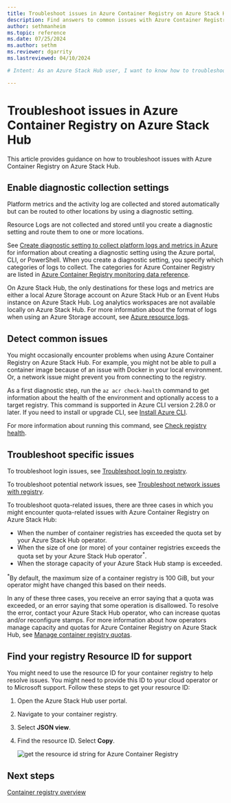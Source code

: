 ```yaml
---
title: Troubleshoot issues in Azure Container Registry on Azure Stack Hub 
description: Find answers to common issues with Azure Container Registry on Azure Stack Hub.
author: sethmanheim
ms.topic: reference
ms.date: 07/25/2024
ms.author: sethm
ms.reviewer: dgarrity
ms.lastreviewed: 04/10/2024

# Intent: As an Azure Stack Hub user, I want to know how to troubleshoot common issues with Azure Container Registry on Azure Stack Hub so that I can resolve issues quickly and efficiently.

---
```


# Troubleshoot issues in Azure Container Registry on Azure Stack Hub

This article provides guidance on how to troubleshoot issues with Azure Container Registry on Azure Stack Hub.

## Enable diagnostic collection settings

Platform metrics and the activity log are collected and stored automatically but can be routed to other locations by using a diagnostic setting.

Resource Logs are not collected and stored until you create a diagnostic setting and route them to one or more locations.

See [Create diagnostic setting to collect platform logs and metrics in Azure](/azure/azure-monitor/essentials/diagnostic-settings) for information about creating a diagnostic setting using the Azure portal, CLI, or PowerShell. When you create a diagnostic setting, you specify which categories of logs to collect. The categories for Azure Container Registry are listed in [Azure Container Registry monitoring data reference](/azure/container-registry/monitor-service-reference#resource-logs).

On Azure Stack Hub, the only destinations for these logs and metrics are either a local Azure Storage account on Azure Stack Hub or an Event Hubs instance on Azure Stack Hub. Log analytics workspaces are not available locally on Azure Stack Hub. For more information about the format of logs when using an Azure Storage account, see [Azure resource logs](/azure/azure-monitor/essentials/resource-logs#send-to-azure-storage).

## Detect common issues

You might occasionally encounter problems when using Azure Container Registry on Azure Stack Hub. For example, you might not be able to pull a container image because of an issue with Docker in your local environment. Or, a network issue might prevent you from connecting to the registry.

As a first diagnostic step, run the `az acr check-health` command to get information about the health of the environment and optionally access to a target registry. This command is supported in Azure CLI version 2.28.0 or later. If you need to install or upgrade CLI, see [Install Azure CLI](/cli/azure/install-azure-cli).

For more information about running this command, see [Check registry health](/azure/container-registry/container-registry-check-health).

## Troubleshoot specific issues

To troubleshoot login issues, see [Troubleshoot login to registry](/azure/container-registry/container-registry-troubleshoot-login).

To troubleshoot potential network issues, see [Troubleshoot network issues with registry](/azure/container-registry/container-registry-troubleshoot-access).

To troubleshoot quota-related issues, there are three cases in which you might encounter quota-related issues with Azure Container Registry on Azure Stack Hub:

- When the number of container registries has exceeded the quota set by your Azure Stack Hub operator.
- When the size of one (or more) of your container registries exceeds the quota set by your Azure Stack Hub operator<sup>*</sup>.
- When the storage capacity of your Azure Stack Hub stamp is exceeded.

<sup>*</sup>By default, the maximum size of a container registry is 100 GiB, but your operator might have changed this based on their needs.

In any of these three cases, you receive an error saying that a quota was exceeded, or an error saying that some operation is disallowed. To resolve the error, contact your Azure Stack Hub operator, who can increase quotas and/or reconfigure stamps. For more information about how operators manage capacity and quotas for Azure Container Registry on Azure Stack Hub, see [Manage container registry quotas](../operator/container-registries-manage.md).

## Find your registry Resource ID for support

You might need to use the resource ID for your container registry to help resolve issues. You might need to provide this ID to your cloud operator or to Microsoft support. Follow these steps to get your resource ID:

1. Open the Azure Stack Hub user portal.
2. Navigate to your container registry.
3. Select **JSON view**.
4. Find the resource ID. Select **Copy**.

   ![get the resource id string for Azure Container Registry](.\media\container-registry-get-resource-id\acs-resource-id.png)

## Next steps

[Container registry overview](container-registry-overview.md)
